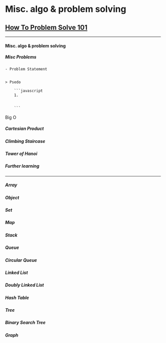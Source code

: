 # Misc. algo & problem solving


## [How To Problem Solve 101](https://www.freecodecamp.org/news/how-to-solve-coding-problems/)


    

   ---

  

 

  

 #### Misc. algo & problem solving
   ##### Misc Problems
    - Problem Statement
    
    
    > Psedo
    
        ```javascript
        1.
        
        
        ```
   Big O

   ##### Cartesian Product



   ##### Climbing Staircase



   ##### Tower of Hanoi



   ##### Further learning

---

   ##### Array

   ##### Object

   ##### Set

   ##### Map

   ##### Stack

   ##### Queue

   ##### Circular Queue

   ##### Linked List

   ##### Doubly Linked List

   ##### Hash Table

   ##### Tree

   ##### Binary Search Tree

   ##### Graph

